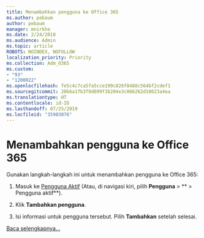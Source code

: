 ```yaml
---
title: Menambahkan pengguna ke Office 365
ms.author: pebaum
author: pebaum
manager: mnirkhe
ms.date: 2/24/2018
ms.audience: Admin
ms.topic: article
ROBOTS: NOINDEX, NOFOLLOW
localization_priority: Priority
ms.collection: Adm_O365
ms.custom:
- "93"
- "1200022"
ms.openlocfilehash: fe5c4c7ca5fa5cce199c826f8488c564bf2cdef1
ms.sourcegitcommit: 20b6a1fb3f0d899f3b204e3c066262d10623a4ea
ms.translationtype: HT
ms.contentlocale: id-ID
ms.lasthandoff: 07/25/2019
ms.locfileid: "35903076"
---
```

# <a name="add-a-user-to-office-365"></a>Menambahkan pengguna ke Office 365

Gunakan langkah-langkah ini untuk menambahkan pengguna ke Office 365:
  
1. Masuk ke [Pengguna Aktif](https://admin.microsoft.com/Adminportal/Home?source=applauncher#/users) (Atau, di navigasi kiri, pilih **Pengguna** \> ** > Pengguna aktif**).

2. Klik **Tambahkan pengguna**.

3. Isi informasi untuk pengguna tersebut. Pilih **Tambahkan** setelah selesai.

[Baca selengkapnya...](https://support.office.com/article/1970f7d6-03b5-442f-b385-5880b9c256ec)
  